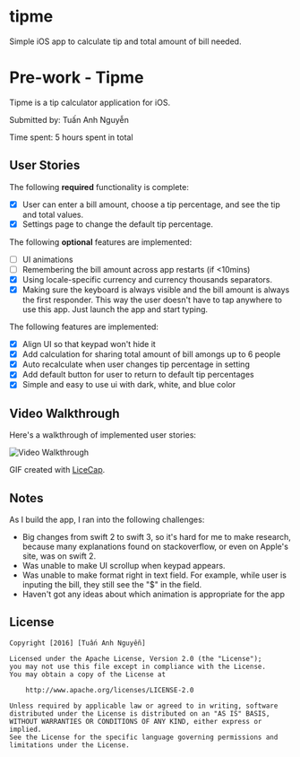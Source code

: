 # tipme
Simple iOS app to calculate tip and total amount of bill needed.


# Pre-work - Tipme

Tipme is a tip calculator application for iOS.

Submitted by: Tuấn Anh Nguyễn

Time spent: 5 hours spent in total

## User Stories

The following **required** functionality is complete:

* [x] User can enter a bill amount, choose a tip percentage, and see the tip and total values.
* [x] Settings page to change the default tip percentage.

The following **optional** features are implemented:
* [ ] UI animations
* [ ] Remembering the bill amount across app restarts (if <10mins)
* [x] Using locale-specific currency and currency thousands separators.
* [x] Making sure the keyboard is always visible and the bill amount is always the first responder. This way the user doesn't have to tap anywhere to use this app. Just launch the app and start typing.

The following features are implemented:

- [x] Align UI so that keypad won't hide it
- [x] Add calculation for sharing total amount of bill amongs up to 6 people
- [x] Auto recalculate when user changes tip percentage in setting
- [x] Add default button for user to return to default tip percentages
- [x] Simple and easy to use ui with dark, white, and blue color

## Video Walkthrough 

Here's a walkthrough of implemented user stories:

<img src='http://i.imgur.com/XerDjIi.gif' title='Video Walkthrough' width='' alt='Video Walkthrough' />

GIF created with [LiceCap](http://www.cockos.com/licecap/).

## Notes

As I build the app, I ran into the following challenges:
- Big changes from swift 2 to swift 3, so it's hard for me to make research, because many explanations found on stackoverflow, or even on Apple's site, was on swift 2.
- Was unable to make UI scrollup when keypad appears.
- Was unable to make format right in text field. For example, while user is inputing the bill, they still see the "$" in the field.
- Haven't got any ideas about which animation is appropriate for the app

## License

    Copyright [2016] [Tuấn Anh Nguyễn]

    Licensed under the Apache License, Version 2.0 (the "License");
    you may not use this file except in compliance with the License.
    You may obtain a copy of the License at

        http://www.apache.org/licenses/LICENSE-2.0

    Unless required by applicable law or agreed to in writing, software
    distributed under the License is distributed on an "AS IS" BASIS,
    WITHOUT WARRANTIES OR CONDITIONS OF ANY KIND, either express or implied.
    See the License for the specific language governing permissions and
    limitations under the License.
